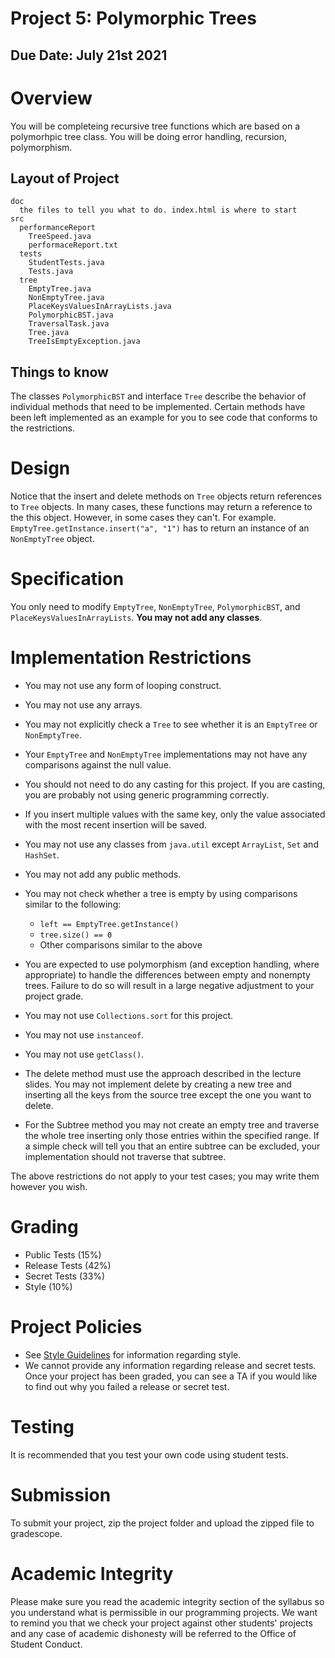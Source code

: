 # Project 5: Polymorphic Trees

## Due Date: July 21st 2021

# Overview

You will be completeing recursive tree functions which are based on a polymorhpic tree class. You will be doing error handling, recursion, polymorphism.

## Layout of Project

```
doc
  the files to tell you what to do. index.html is where to start
src
  performanceReport
    TreeSpeed.java
    performaceReport.txt
  tests
    StudentTests.java
    Tests.java
  tree
    EmptyTree.java
    NonEmptyTree.java
    PlaceKeysValuesInArrayLists.java
    PolymorphicBST.java
    TraversalTask.java
    Tree.java
    TreeIsEmptyException.java
```

## Things to know
The classes `PolymorphicBST` and interface `Tree` describe the behavior of individual methods that need to be implemented. Certain methods have been left implemented as an example for you to see code that conforms to the restrictions.

# Design

Notice that the insert and delete methods on `Tree` objects return references to `Tree` objects. In many cases, these functions may return a reference to the this object. However, in some cases they can't. For example. `EmptyTree.getInstance.insert("a", "1")` has to return an instance of an `NonEmptyTree` object.

# Specification

You only need to modify `EmptyTree`, `NonEmptyTree`, `PolymorphicBST`, and `PlaceKeysValuesInArrayLists`. **You may not add any classes**.

# Implementation Restrictions

-    You may not use any form of looping construct.
 -    You may not use any arrays.
 -   You may not explicitly check a `Tree` to see whether it is an `EmptyTree` or `NonEmptyTree`.
 -    Your `EmptyTree` and `NonEmptyTree` implementations may not have any comparisons against the null value.
 -   You should not need to do any casting for this project. If you are casting, you are probably not using generic programming correctly.
  -   If you insert multiple values with the same key, only the value associated with the most recent insertion will be saved.
  -   You may not use any classes from `java.util` except `ArrayList`, `Set` and `HashSet`.
  -   You may not add any public methods.
  -   You may not check whether a tree is empty by using comparisons similar to the following:
        - `left == EmptyTree.getInstance()`
        - `tree.size() == 0`
        - Other comparisons similar to the above

- You are expected to use polymorphism (and exception handling, where appropriate) to handle the differences between empty and nonempty trees. Failure to do so will result in a large negative adjustment to your project grade.
- You may not use `Collections.sort` for this project.
- You may not use `instanceof`.
- You may not use `getClass()`.
- The delete method must use the approach described in the lecture slides. You may not implement delete by creating a new tree and inserting all the keys from the source tree except the one you want to delete.
- For the Subtree method you may not create an empty tree and traverse the whole tree inserting only those entries within the specified range. If a simple check will tell you that an entire subtree can be excluded, your implementation should not traverse that subtree.

The above restrictions do not apply to your test cases; you may write them however you wish. 

# Grading
* Public Tests (15%)
* Release Tests (42%)
* Secret Tests (33%)
* Style (10%)

# Project Policies
* See [Style Guidelines](http://www.cs.umd.edu/class/summer2017/cmsc132/resources/StyleGuidelines.html) for information regarding style.
* We cannot provide any information regarding release and secret tests. Once your project has been graded, you can see a TA if you would like to find out why you failed a release or secret test.

# Testing
It is recommended that you test your own code using student tests.

# Submission
To submit your project, zip the project folder and upload the zipped file to gradescope.

# Academic Integrity
Please make sure you read the academic integrity section of the syllabus so you understand what is permissible in our programming projects. We want to remind you that we check your project against other students' projects and any case of academic dishonesty will be referred to the Office of Student Conduct. 
